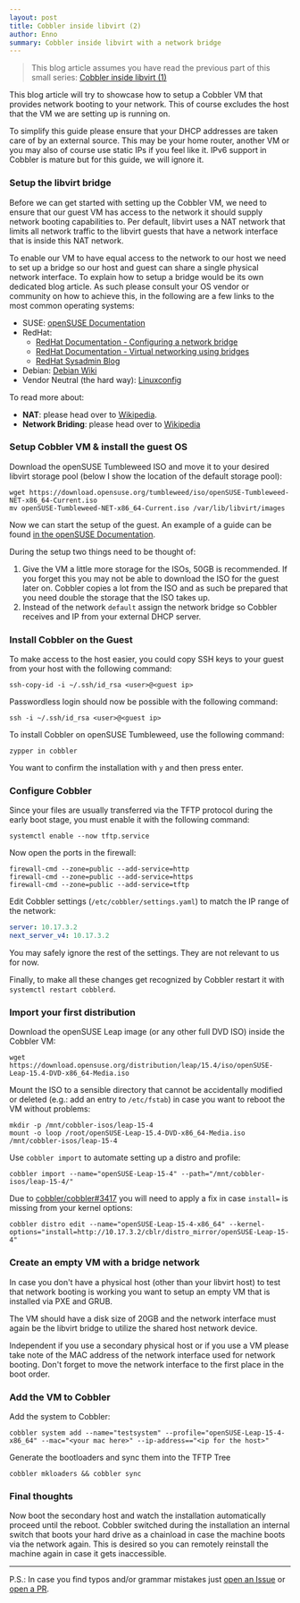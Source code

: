 ```yaml
---
layout: post
title: Cobbler inside libvirt (2)
author: Enno
summary: Cobbler inside libvirt with a network bridge
---
```


> This blog article assumes you have read the previous part of this small series:
> [Cobbler inside libvirt (1)](./2023-07-07-cobbler-inside-libvirt-1.md)

This blog article will try to showcase how to setup a Cobbler VM that provides network booting to your network. This of 
course excludes the host that the VM we are setting up is running on.

To simplify this guide please ensure that your DHCP addresses are taken care of by an external source. This may be your
home router, another VM or you may also of course use static IPs if you feel like it. IPv6 support in Cobbler is mature
but for this guide, we will ignore it.

### Setup the libvirt bridge

Before we can get started with setting up the Cobbler VM, we need to ensure that our guest VM has access to the network
it should supply network booting capabilities to. Per default, libvirt uses a NAT network that limits all network
traffic to the libvirt guests that have a network interface that is inside this NAT network.

To enable our VM to have equal access to the network to our host we need to set up a bridge so our host and guest can
share a single physical network interface. To explain how to setup a bridge would be its own dedicated blog article. As
such please consult your OS vendor or community on how to achieve this, in the following are a few links to the most
common operating systems:

- SUSE: [openSUSE Documentation](https://doc.opensuse.org/documentation/leap/virtualization/html/book-virtualization/cha-libvirt-host.html#libvirt-host-network)
- RedHat:
  - [RedHat Documentation - Configuring a network bridge](https://access.redhat.com/documentation/en-us/red_hat_enterprise_linux/9/html/configuring_and_managing_networking/configuring-a-network-bridge_configuring-and-managing-networking)
  - [RedHat Documentation - Virtual networking using bridges](https://access.redhat.com/documentation/en-us/red_hat_enterprise_linux/9/html/configuring_and_managing_virtualization/configuring-virtual-machine-network-connections_configuring-and-managing-virtualization#virtual-networking-bridged-mode_types-of-virtual-machine-network-connections)
  - [RedHat Sysadmin Blog](https://www.redhat.com/sysadmin/setup-network-bridge-VM)
- Debian: [Debian Wiki](https://wiki.debian.org/BridgeNetworkConnections#Libvirt_and_bridging)
- Vendor Neutral (the hard way): [Linuxconfig](https://linuxconfig.org/how-to-use-bridged-networking-with-libvirt-and-kvm)

To read more about:

- **NAT**: please head over to [Wikipedia](https://en.wikipedia.org/wiki/Network_address_translation).
- **Network Briding**: please head over to [Wikipedia](https://en.wikipedia.org/wiki/Network_bridge)

### Setup Cobbler VM & install the guest OS

Download the openSUSE Tumbleweed ISO and move it to your desired libvirt storage pool (below I show the location of the 
default storage pool):

```shell
wget https://download.opensuse.org/tumbleweed/iso/openSUSE-Tumbleweed-NET-x86_64-Current.iso
mv openSUSE-Tumbleweed-NET-x86_64-Current.iso /var/lib/libvirt/images
```

Now we can start the setup of the guest. An example of a guide can be found
[in the openSUSE Documentation](https://doc.opensuse.org/documentation/leap/virtualization/html/book-virtualization/cha-kvm-inst.html#sec-libvirt-inst-vmm). 

During the setup two things need to be thought of:

1. Give the VM a little more storage for the ISOs, 50GB is recommended. If you forget this you may not be able to 
   download the ISO for the guest later on. Cobbler copies a lot from the ISO and as such be prepared that you need 
   double the storage that the ISO takes up.
2. Instead of the network `default` assign the network bridge so Cobbler receives and IP from your external DHCP server.

### Install Cobbler on the Guest

To make access to the host easier, you could copy SSH keys to your guest from your host with the following command:

```shell
ssh-copy-id -i ~/.ssh/id_rsa <user>@<guest ip>
```

Passwordless login should now be possible with the following command:

```shell
ssh -i ~/.ssh/id_rsa <user>@<guest ip>
```

To install Cobbler on openSUSE Tumbleweed, use the following command:

```shell
zypper in cobbler
```

You want to confirm the installation with `y` and then press enter.

### Configure Cobbler

Since your files are usually transferred via the TFTP protocol during the early boot stage, you must enable it with the
following command:

```shell
systemctl enable --now tftp.service
```

Now open the ports in the firewall:

```shell
firewall-cmd --zone=public --add-service=http
firewall-cmd --zone=public --add-service=https
firewall-cmd --zone=public --add-service=tftp
```

Edit Cobbler settings (`/etc/cobbler/settings.yaml`) to match the IP range of the network:

```yml
server: 10.17.3.2
next_server_v4: 10.17.3.2
```

You may safely ignore the rest of the settings. They are not relevant to us for now.

Finally, to make all these changes get recognized by Cobbler restart it with `systemctl restart cobblerd`.

### Import your first distribution

Download the openSUSE Leap image (or any other full DVD ISO) inside the Cobbler VM:

```shell
wget https://download.opensuse.org/distribution/leap/15.4/iso/openSUSE-Leap-15.4-DVD-x86_64-Media.iso
```

Mount the ISO to a sensible directory that cannot be accidentally modified or deleted (e.g.: add an entry to
`/etc/fstab`) in case you want to reboot the VM without 
problems:

```shell
mkdir -p /mnt/cobbler-isos/leap-15-4
mount -o loop /root/openSUSE-Leap-15.4-DVD-x86_64-Media.iso /mnt/cobbler-isos/leap-15-4
```

Use `cobbler import` to automate setting up a distro and profile:

```shell
cobbler import --name="openSUSE-Leap-15-4" --path="/mnt/cobbler-isos/leap-15-4/"
```

Due to [cobbler/cobbler#3417](https://github.com/cobbler/cobbler/issues/3417) you will need to apply a fix in case 
`install=` is missing from your kernel options:

```shell
cobbler distro edit --name="openSUSE-Leap-15-4-x86_64" --kernel-options="install=http://10.17.3.2/cblr/distro_mirror/openSUSE-Leap-15-4"
```

### Create an empty VM with a bridge network

In case you don't have a physical host (other than your libvirt host) to test that network booting is working you want
to setup an empty VM that is installed via PXE and GRUB.

The VM should have a disk size of 20GB and the network interface must again be the libvirt bridge to utilize the shared
host network device.

Independent if you use a secondary physical host or if you use a VM please take note of the MAC address of the network
interface used for network booting. Don't forget to move the network interface to the first place in the boot order.

### Add the VM to Cobbler

Add the system to Cobbler:

```shell
cobbler system add --name="testsystem" --profile="openSUSE-Leap-15-4-x86_64" --mac="<your mac here>" --ip-address=="<ip for the host>"
```

Generate the bootloaders and sync them into the TFTP Tree

```shell
cobbler mkloaders && cobbler sync
```

### Final thoughts

Now boot the secondary host and watch the installation automatically proceed until the reboot. Cobbler switched during
the installation an internal switch that boots your hard drive as a chainload in case the machine boots via the network
again. This is desired so you can remotely reinstall the machine again in case it gets inaccessible.

---

P.S.: In case you find typos and/or grammar mistakes just
[open an Issue](https://github.com/cobbler/cobbler.github.io/issues/new) or
[open a PR](https://github.com/cobbler/cobbler.github.io/compare).
